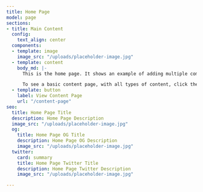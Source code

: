 ```yaml
---
title: Home Page
model: page
sections:
- title: Main Content
  config:
    text_align: center
  components:
  - template: image
    image_src: "/uploads/placeholder-image.jpg"
  - template: content
    body_md: |-
      This is the home page. It shows an example of adding multiple components to a section within the page.

      To see a basic content page, with all types of content, click the button below.
  - template: button
    label: View Content Page
    url: "/content-page"
seo:
  title: Home Page Title
  description: Home Page Description
  image_src: "/uploads/placeholder-image.jpg"
  og:
    title: Home Page OG Title
    description: Home Page OG Description
    image_src: "/uploads/placeholder-image.jpg"
  twitter:
    card: summary
    title: Home Page Twitter Title
    description: Home Page Twitter Description
    image_src: "/uploads/placeholder-image.jpg"

---
```

